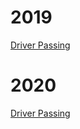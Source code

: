 <h1>2019</h1>
<a href = "2019/Driver_Passing.html">Driver Passing</a>

<h1>2020</h1>
<a href = "2019/Driver_Passing.html"> Driver Passing</a>
